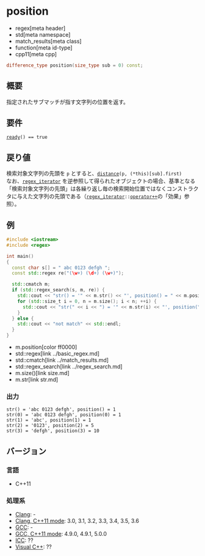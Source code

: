 # position
* regex[meta header]
* std[meta namespace]
* match_results[meta class]
* function[meta id-type]
* cpp11[meta cpp]

```cpp
difference_type position(size_type sub = 0) const;
```

## 概要
指定されたサブマッチが指す文字列の位置を返す。


## 要件
[`ready`](ready.md)`() == true`


## 戻り値
検索対象文字列の先頭を `p` とすると、[`distance`](../../iterator/distance.md)`(p, (*this)[sub].first)`  
なお、[`regex_iterator`](../regex_iterator.md) を逆参照して得られたオブジェクトの場合、基準となる「検索対象文字列の先頭」は各繰り返し毎の検索開始位置ではなくコンストラクタに与えた文字列の先頭である（[`regex_iterator`](../regex_iterator.md)`::`[`operator++`](../regex_iterator/op_increment.md)の「効果」参照）。


## 例
```cpp example
#include <iostream>
#include <regex>

int main()
{
  const char s[] = " abc 0123 defgh ";
  const std::regex re("(\w+) (\d+) (\w+)");

  std::cmatch m;
  if (std::regex_search(s, m, re)) {
    std::cout << "str() = '" << m.str() << "', position() = " << m.position() << std::endl;
    for (std::size_t i = 0, n = m.size(); i < n; ++i) {
      std::cout << "str(" << i << ") = '" << m.str(i) << "', position(" << i << ") = " << m.position(i) << std::endl;
    }
  } else {
    std::cout << "not match" << std::endl;
  }
}
```
* m.position[color ff0000]
* std::regex[link ../basic_regex.md]
* std::cmatch[link ../match_results.md]
* std::regex_search[link ../regex_search.md]
* m.size()[link size.md]
* m.str[link str.md]

### 出力
```
str() = 'abc 0123 defgh', position() = 1
str(0) = 'abc 0123 defgh', position(0) = 1
str(1) = 'abc', position(1) = 1
str(2) = '0123', position(2) = 5
str(3) = 'defgh', position(3) = 10
```


## バージョン
### 言語
- C++11

### 処理系
- [Clang](/implementation.md#clang): -
- [Clang, C++11 mode](/implementation.md#clang): 3.0, 3.1, 3.2, 3.3, 3.4, 3.5, 3.6
- [GCC](/implementation.md#gcc): -
- [GCC, C++11 mode](/implementation.md#gcc): 4.9.0, 4.9.1, 5.0.0
- [ICC](/implementation.md#icc): ??
- [Visual C++](/implementation.md#visual_cpp): ??

